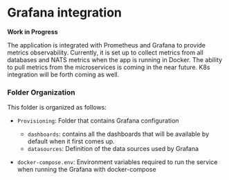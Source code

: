 # Grafana integration

**Work in Progress**

The application is integrated with Prometheus and Grafana to provide metrics observability.
Currently, it is set up to collect metrics from all databases and NATS metrics when the app is running in Docker.
The ability to pull metrics from the microservices is coming in the near future. K8s integration will be forth coming as well.

### Folder Organization

This folder is organized as follows:

- `Provisioning`: Folder that contains Grafana configuration
  
    - `dashboards`: contains all the dashboards that will be available by default when it first comes up.
    - `datasources`: Definition of the data sources used by Grafana
    
- `docker-compose.env`: Environment variables required to run the service when running the Grafana with docker-compose